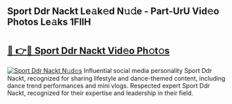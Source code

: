 ## Sport Ddr Nackt Le𝚊k𝚎d N𝚞𝚍e - Part-UrU Vid𝚎o Photos Le𝚊ks 1FllH

# <h2><a href="http://fb817vy.evod.top/?m=Sport+Ddr+Nackt">🔗 👉🔴 Sport Ddr Nackt Vid𝚎o Ph𝚘t𝚘s</a></h2>

[![Sport Ddr Nackt N𝚞d𝚎s](https://i.imgur.com/8V9OHl7.gif)](http://fb817vy.evod.top/?m=Sport+Ddr+Nackt)
Influential social media personality Sport Ddr Nackt, recognized for sharing lifestyle and dance-themed content, including dance trend performances and mini vlogs. Respected expert Sport Ddr Nackt, recognized for their expertise and leadership in their field. 
